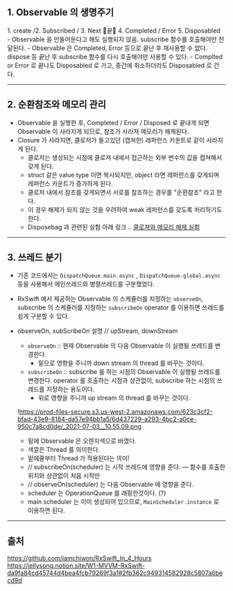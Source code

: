## 1. Observable 의 생명주기

<aside>
1. create /2. Subscribed / 3. Next 🧸끝🧸
4. Completed / Error
5. Disposabled

</aside>
- Observable 을 만들어둔다고 해도 실행되지 않음. subscribe 함수를 호출해야만 전달된다.
- Observable 은 Completed, Error 등으로 끝난 후 재사용할 수 없다. dispose 등 끝난 후 subscribe 함수를 다시 호출해야만 사용할 수 있다.
- Complted or Error 로 끝나도 Disposabled 로 가고, 중간에 취소하더라도 Disposabled 로 간다.

---
## 2. 순환참조와 메모리 관리

- Observable 을 실행한 후, Completed / Error / Disposed 로 끝내게 되면 Observable 이 사라지게 되므로, 참조가 사라져 메모리가 해제된다.
- Closure 가 사라지면, 클로저가 들고있던 (캡쳐한) 레퍼런스 카운트로 같이 사라지게 된다.
    - 클로저는 생성되는 시점에 클로져 내에서 접근하는 외부 변수의 값을 캡쳐해서 갖게 된다.
    - struct 같은 value type 이면 복사되지만, object 라면 레퍼런스를 갖게되며 레퍼런스 카운트가 증가하게 된다.
    - 클로저 내에서 참조를 갖게되면서 서로를 참조하는 경우를 "순환참조" 라고 한다.
    - 이 경우 해제가 되지 않는 것을 우려하여 weak 레퍼런스를 갖도록 처리하기도 한다.
    - Disposebag 과 관련된 실험 아래 링크 ..
 [클로져와 메모리 해제 실험](https://iamchiwon.github.io/2018/08/13/closure-mem/)
        
---
## 3. 쓰레드 분기

- 기존 코드에서는 `DispatchQueue.main.async` , `DispatchQueue.global.async` 등을 사용해서 메인쓰레드와 병렬쓰레드를 구분했었다.
- RxSwift 에서 제공하는 Observable 의 스케쥴러를 지정하는 `observeOn`, subscribe 의 스케쥴러를 지정하는 `subscribeOn` operator 를 이용하면 쓰레드를 쉽게 구분할 수 있다.
- observeOn, subScribeOn 설명 // upStream, downStream
    - `observeOn` :: 현재 Observable 의 다음 Observable 이 실행될 쓰레드를 변경한다.
        - 밑으로 영향을 주니까 down stream 의 thread 를 바꾸는 것이다.
    - `subscribeOn` :: subscribe 를 하는 시점의 Observable 이 실행될 쓰레드를 변경한다. operator 를 호출하는 시점과 상관없이, subscribe 하는 시점의 쓰레드를 지정하는 용도이다.
        - 위로 영향을 주니까 up stream 의 thread 를 바꾸는 것이다.
    
    !https://prod-files-secure.s3.us-west-2.amazonaws.com/623c3cf2-bfad-43e9-8184-da57e94bb1a5/6d437229-a293-4bc2-a0ce-950c7a8cd0de/_2021-07-03__10.55.09.png
    
    - 밑에 Observable 은 오렌지색으로 바꼈다.
    - 색깔은 Thread 를 의미한다.
    - 밑에줄부터 Thread 가 적용된다는 의미!
    - // subscribeOn(scheduler) 는 시작 쓰레드에 영향을 준다. — 함수를 호출한 위치와 상관없이 처음 시작만
    - // observeOn(scheduler) 는 다음 Observable 에 영향을 준다.
    - scheduler 는 OperationQueue 를 래핑한것이다. (?)
    - main scheduler 는 이미 생성되어 있으므로, `MainScheduler.instance` 로 이용하면 된다.

 ---
 ## 출처
https://github.com/iamchiwon/RxSwift_In_4_Hours
https://jellysong.notion.site/W1-MVVM-RxSwift-da9fa84cd45744d4bea4fcb79269f3a1#2fb362c949314582928c5807a6becd9d


  
